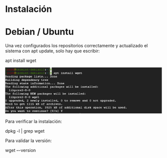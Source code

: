 # Instalación

# Debian / Ubuntu

Una vez configurados los repositorios correctamente y actualizado el sistema con apt update,
solo hay que escribir:

apt install wget

![imagen](https://github.com/mikkgh/wget/blob/main/pantalla.png)

Para verificar la instalación:

dpkg -l | grep wget

Para validar la versión:

wget –-version





